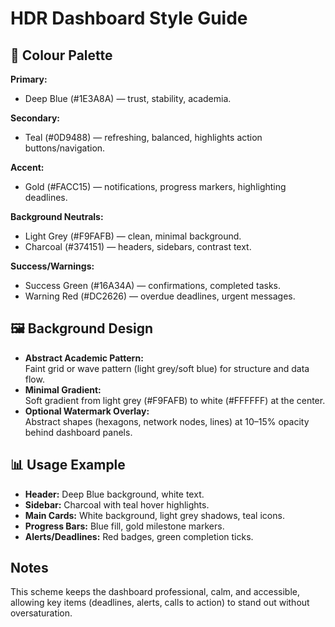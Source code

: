 # HDR Dashboard Style Guide

## 🎨 Colour Palette

**Primary:**  
- Deep Blue (#1E3A8A) — trust, stability, academia.

**Secondary:**  
- Teal (#0D9488) — refreshing, balanced, highlights action buttons/navigation.

**Accent:**  
- Gold (#FACC15) — notifications, progress markers, highlighting deadlines.

**Background Neutrals:**  
- Light Grey (#F9FAFB) — clean, minimal background.  
- Charcoal (#374151) — headers, sidebars, contrast text.

**Success/Warnings:**  
- Success Green (#16A34A) — confirmations, completed tasks.  
- Warning Red (#DC2626) — overdue deadlines, urgent messages.

## 🖼️ Background Design

- **Abstract Academic Pattern:**  
  Faint grid or wave pattern (light grey/soft blue) for structure and data flow.
- **Minimal Gradient:**  
  Soft gradient from light grey (#F9FAFB) to white (#FFFFFF) at the center.
- **Optional Watermark Overlay:**  
  Abstract shapes (hexagons, network nodes, lines) at 10–15% opacity behind dashboard panels.

## 📊 Usage Example

- **Header:** Deep Blue background, white text.
- **Sidebar:** Charcoal with teal hover highlights.
- **Main Cards:** White background, light grey shadows, teal icons.
- **Progress Bars:** Blue fill, gold milestone markers.
- **Alerts/Deadlines:** Red badges, green completion ticks.

## Notes

This scheme keeps the dashboard professional, calm, and accessible, allowing key items (deadlines, alerts, calls to action) to stand out without oversaturation.